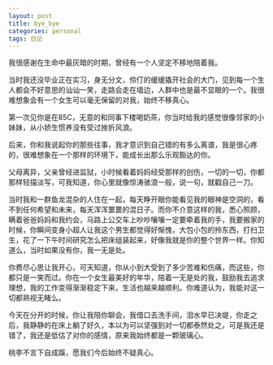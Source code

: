 ```yaml
---
layout: post
title: bye_bye
categories: personal
tags: 日记
---
```


我很感谢在生命中最灰暗的时期，曾经有一个人坚定不移地陪着我。

当时我还没毕业正在实习，身无分文，伶仃的缓缓撬开社会的大门，见到每一个生人都会不好意思的讪讪一笑，走路会走在墙边，人群中也是最不显眼的一个。我很难想象会有一个女生可以毫无保留的对我，始终不移真心。

第一次见你是在85C，无意的和同事下楼喝奶茶，你当时给我的感觉很像邻家的小妹妹，从小娇生惯养没有受过挫折风浪。

后来，你和我说起你的那些往事，我才意识到自己错的有多么离谱，我是很心疼的，很难想象在一个那样的环境下，能成长出那么乐观豁达的你。

父母离异，父亲曾经进监狱，小时候看着妈妈经受那样的创伤，一切的一切，你都那样轻描淡写，可我知道，你心里就像惊涛骇浪一般，说一句，就戳自己一刀。

当时我和一群鱼龙混杂的人住在一起，每天睁开眼你能看见我的眼神是空洞的，看不到任何希望和未来，每天浑浑噩噩的混日子。而你不介意这样的我，悉心照顾，瞒着爸爸妈妈和我约会，马路上公交车上吵吵嚷嚷一定要牵着我的手，我要搬家的时候，你瞬间变身小超人让我这个男生都觉得好惭愧，大包小包的拎东西，打扫卫生，花了一下午时间研究怎么把床组装起来，好像我就是你的整个世界一样。你知道么，当时如果没有你，我一无是处。

你费尽心思让我开心，可天知道，你从小到大受到了多少苦难和伤痛，而这些，你都只是一笑而过。你在一个女生最美好的年华，陪着一无是处的我，鼓励我去追求理想，我的工作变得渐渐稳定下来，生活也越来越顺利。你难道认为，我能对这一切都熟视无睹么。

今天在分开的时候，你让我陪你聊会，我借口去洗手间，泪水早已决堤，你走之后，我静静的在床上躺了好久，本以为可以坚强到对一切都泰然处之，可是我还是错了，我还是低估了对你的感情，原来我始终都是一颗玻璃心。

桃李不言下自成蹊，愿我们今后始终不疑真心。 
